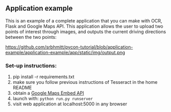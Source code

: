 ## Application example

This is an example of a complete application that you can make with OCR, Flask and Google Maps API. This application allows the user to upload two points of interest through images, and outputs the current driving directions between the two points:

https://github.com/srbhmitt/pycon-tutorial/blob/application-example/application-example/app/static/img/output.png


### Set-up instructions:

1. pip install -r requirements.txt
2. make sure you follow previous instructions of Tesseract in the home README
3. obtain a [Google Maps Embed API](https://console.developers.google.com)
4. launch with:
`python run.py runserver`
5. visit web application at localhost:5000 in any browser
